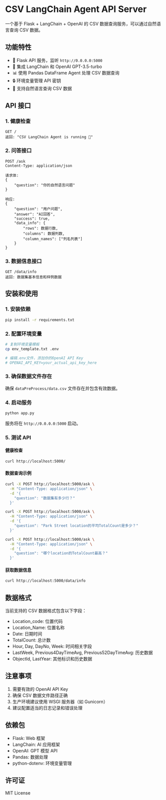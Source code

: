 # CSV LangChain Agent API Server

一个基于 Flask + LangChain + OpenAI 的 CSV 数据查询服务，可以通过自然语言查询 CSV 数据。

## 功能特性

- 🚀 Flask API 服务，监听 `http://0.0.0.0:5000`
- 🤖 集成 LangChain 和 OpenAI GPT-3.5-turbo
- 📊 使用 Pandas DataFrame Agent 处理 CSV 数据查询
- 🔒 环境变量管理 API 密钥
- 📝 支持自然语言查询 CSV 数据

## API 接口

### 1. 健康检查

```
GET /
返回: "CSV LangChain Agent is running 🚀"
```

### 2. 问答接口

```
POST /ask
Content-Type: application/json

请求体:
{
    "question": "你的自然语言问题"
}

响应:
{
    "question": "用户问题",
    "answer": "AI回答",
    "success": true,
    "data_info": {
        "rows": 数据行数,
        "columns": 数据列数,
        "column_names": ["列名列表"]
    }
}
```

### 3. 数据信息接口

```
GET /data/info
返回: 数据集基本信息和样例数据
```

## 安装和使用

### 1. 安装依赖

```bash
pip install -r requirements.txt
```

### 2. 配置环境变量

```bash
# 复制环境变量模板
cp env_template.txt .env

# 编辑.env文件，添加你的OpenAI API Key
# OPENAI_API_KEY=your_actual_api_key_here
```

### 3. 确保数据文件存在

确保 `dataPreProcess/data.csv` 文件存在并包含有效数据。

### 4. 启动服务

```bash
python app.py
```

服务将在 `http://0.0.0.0:5000` 启动。

### 5. 测试 API

#### 健康检查

```bash
curl http://localhost:5000/
```

#### 数据查询示例

```bash
curl -X POST http://localhost:5000/ask \
  -H "Content-Type: application/json" \
  -d '{
    "question": "数据集有多少行？"
  }'

curl -X POST http://localhost:5000/ask \
  -H "Content-Type: application/json" \
  -d '{
    "question": "Park Street location的平均TotalCount是多少？"
  }'

curl -X POST http://localhost:5000/ask \
  -H "Content-Type: application/json" \
  -d '{
    "question": "哪个location的TotalCount最高？"
  }'
```

#### 获取数据信息

```bash
curl http://localhost:5000/data/info
```

## 数据格式

当前支持的 CSV 数据格式包含以下字段：

- Location_code: 位置代码
- Location_Name: 位置名称
- Date: 日期时间
- TotalCount: 总计数
- Hour, Day, DayNo, Week: 时间相关字段
- LastWeek, Previous4DayTimeAvg, Previous52DayTimeAvg: 历史数据
- ObjectId, LastYear: 其他标识和历史数据

## 注意事项

1. 需要有效的 OpenAI API Key
2. 确保 CSV 数据文件路径正确
3. 生产环境建议使用 WSGI 服务器（如 Gunicorn）
4. 建议配置适当的日志记录和错误处理

## 依赖包

- Flask: Web 框架
- LangChain: AI 应用框架
- OpenAI: GPT 模型 API
- Pandas: 数据处理
- python-dotenv: 环境变量管理

## 许可证

MIT License
